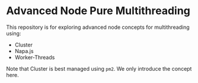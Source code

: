 # Advanced Node Pure Multithreading

This repository is for exploring advanced node concepts for multithreading using:

- Cluster
- Napa.js
- Worker-Threads

Note that Cluster is best managed using `pm2`. We only introduce the concept here.
